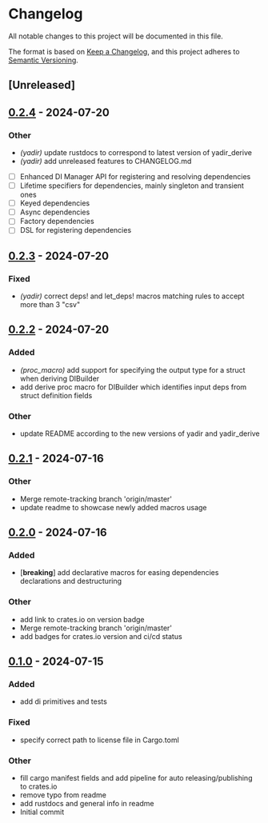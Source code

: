 # Changelog
All notable changes to this project will be documented in this file.

The format is based on [Keep a Changelog](https://keepachangelog.com/en/1.0.0/),
and this project adheres to [Semantic Versioning](https://semver.org/spec/v2.0.0.html).

## [Unreleased]

## [0.2.4](https://github.com/WarriorsSami/yadir/compare/yadir-v0.2.3...yadir-v0.2.4) - 2024-07-20

### Other
- *(yadir)* update rustdocs to correspond to latest version of yadir_derive
- *(yadir)* add unreleased features to CHANGELOG.md
- [ ] Enhanced DI Manager API for registering and resolving dependencies
- [ ] Lifetime specifiers for dependencies, mainly singleton and transient ones
- [ ] Keyed dependencies
- [ ] Async dependencies
- [ ] Factory dependencies
- [ ] DSL for registering dependencies

## [0.2.3](https://github.com/WarriorsSami/yadir/compare/yadir-v0.2.2...yadir-v0.2.3) - 2024-07-20

### Fixed
- *(yadir)* correct deps! and let_deps! macros matching rules to accept more than 3 "csv"

## [0.2.2](https://github.com/WarriorsSami/yadir/compare/yadir-v0.2.1...yadir-v0.2.2) - 2024-07-20

### Added
- *(proc_macro)* add support for specifying the output type for a struct when deriving DIBuilder
- add derive proc macro for DIBuilder which identifies input deps from struct definition fields

### Other
- update README according to the new versions of yadir and yadir_derive

## [0.2.1](https://github.com/WarriorsSami/yadir/compare/v0.2.0...v0.2.1) - 2024-07-16

### Other
- Merge remote-tracking branch 'origin/master'
- update readme to showcase newly added macros usage

## [0.2.0](https://github.com/WarriorsSami/yadir/compare/v0.1.0...v0.2.0) - 2024-07-16

### Added
- [**breaking**] add declarative macros for easing dependencies declarations and destructuring

### Other
- add link to crates.io on version badge
- Merge remote-tracking branch 'origin/master'
- add badges for crates.io version and ci/cd status

## [0.1.0](https://github.com/WarriorsSami/yadir/releases/tag/v0.1.0) - 2024-07-15

### Added
- add di primitives and tests

### Fixed
- specify correct path to license file in Cargo.toml

### Other
- fill cargo manifest fields and add pipeline for auto releasing/publishing to crates.io
- remove typo from readme
- add rustdocs and general info in readme
- Initial commit
